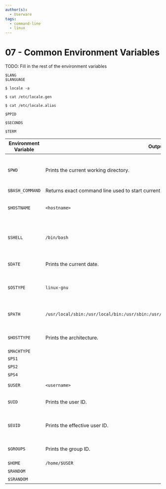 ```yaml
---
author(s):
  - Userware
tags:
  - command-line
  - linux
---
```

# 07 - Common Environment Variables

TODO: Fill in the rest of the environment variables

```
$LANG
$LANGUAGE

$ locale -a

$ cat /etc/locale.gen

$ cat /etc/locale.alias

$PPID

$SECONDS

$TERM
```

| Environment Variable | Output                                                                                     | Equivalent Command        | Description                                     |
| -------------------- | ------------------------------------------------------------------------------------------ | ------------------------- | ----------------------------------------------- |
| `$PWD`               | Prints the current working directory.                                                      | `pwd`                     | Variable name of the current working directory. |
| `$BASH_COMMAND`      | Returns exact command line used to start current unix-like shell prompt session.           | None                      |                                                 |
| `$HOSTNAME`          | `<hostname>`                                                                               | `hostname` and `uname -n` | Variable name of the computer name.             |
| `$SHELL`             | `/bin/bash`                                                                                | None                      | Variable name of the current unix-like shell.   |
| `$DATE`              | Prints the current date.                                                                   | `date`                    | Variable name of the current date.              |
| `$OSTYPE`            | `linux-gnu`                                                                                | `uname -o`                | Variable name of the operating system type.     |
| `$PATH`              | `/usr/local/sbin:/usr/local/bin:/usr/sbin:/usr/bin:/sbin:/bin:/usr/games:/usr/local/games` | None                      | Variable name of the path environment.          |
| `$HOSTTYPE`          | Prints the architecture.                                                                   | `uname -p` and `uname -i` | Variable name of the architecture.              |
| `$MACHTYPE`          |                                                                                            | `uname -m`                |                                                 |
| `$PS1`               |                                                                                            | None                      |                                                 |
| `$PS2`               |                                                                                            | None                      |                                                 |
| `$PS4`               |                                                                                            | None                      |                                                 |
| `$USER`              | `<username>`                                                                               | `whoami` and `id -un`     |                                                 |
| `$UID`               | Prints the user ID.                                                                        | `id -u`                   | Variable name of the user ID.                   |
| `$EUID`              | Prints the effective user ID.                                                              | `id -u`                   | Variable name of the effective user ID.         |
| `$GROUPS`            | Prints the group ID.                                                                       | `id -g`                   | Variable name of the group ID.                  |
| `$HOME`              | `/home/$USER`                                                                              | None                      |                                                 |
| `$RANDOM`            |                                                                                            | None                      |                                                 |
| `$SRANDOM`           |                                                                                            | None                      |                                                 |
